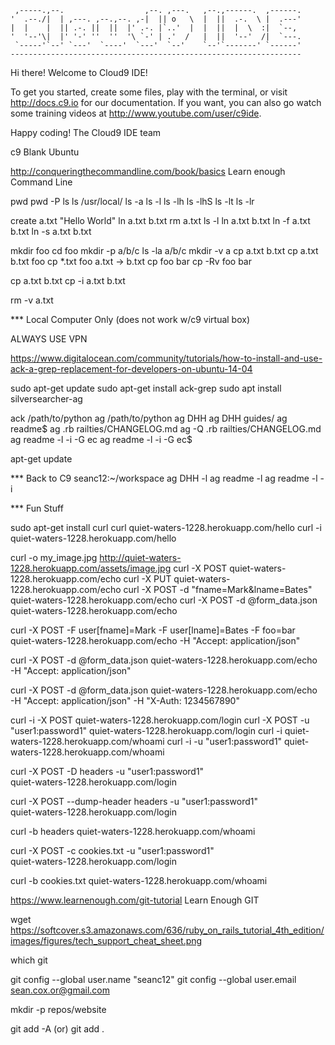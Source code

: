
     ,-----.,--.                  ,--. ,---.   ,--.,------.  ,------.
    '  .--./|  | ,---. ,--.,--. ,-|  || o   \  |  ||  .-.  \ |  .---'
    |  |    |  || .-. ||  ||  |' .-. |`..'  |  |  ||  |  \  :|  `--, 
    '  '--'\|  |' '-' ''  ''  '\ `-' | .'  /   |  ||  '--'  /|  `---.
     `-----'`--' `---'  `----'  `---'  `--'    `--'`-------' `------'
    ----------------------------------------------------------------- 


Hi there! Welcome to Cloud9 IDE!

To get you started, create some files, play with the terminal,
or visit http://docs.c9.io for our documentation.
If you want, you can also go watch some training videos at
http://www.youtube.com/user/c9ide.

Happy coding!
The Cloud9 IDE team

c9 Blank Ubuntu

http://conqueringthecommandline.com/book/basics
Learn enough Command Line


pwd
pwd -P
ls
ls /usr/local/
ls -a
ls -l
ls -lh
ls -lhS
ls -lt
ls -lr

create a.txt "Hello World"
ln a.txt b.txt
rm a.txt
ls -l
ln a.txt b.txt
ln -f a.txt b.txt
ln -s a.txt b.txt

mkdir foo
cd foo
mkdir -p a/b/c
ls -la a/b/c
mkdir -v a
cp a.txt b.txt
cp a.txt b.txt foo
cp *.txt foo
a.txt -> b.txt
cp foo bar
cp -Rv foo bar

cp a.txt b.txt
cp -i a.txt b.txt

rm -v a.txt

***   Local Computer Only (does not work w/c9 virtual box)

ALWAYS USE VPN

https://www.digitalocean.com/community/tutorials/how-to-install-and-use-ack-a-grep-replacement-for-developers-on-ubuntu-14-04

sudo apt-get update
sudo apt-get install ack-grep
sudo apt install silversearcher-ag

ack /path/to/python
ag /path/to/python
ag DHH
ag DHH guides/
ag readme$
ag .rb railties/CHANGELOG.md
ag -Q .rb railties/CHANGELOG.md
ag readme -l -i -G ec
ag readme -l -i -G ec$

apt-get update

***   Back to C9 seanc12:~/workspace
ag DHH -l
ag readme -l
ag readme -l -i

***   Fun Stuff

sudo apt-get install curl
curl quiet-waters-1228.herokuapp.com/hello
curl -i quiet-waters-1228.herokuapp.com/hello

curl -o my_image.jpg http://quiet-waters-1228.herokuapp.com/assets/image.jpg
curl -X POST quiet-waters-1228.herokuapp.com/echo
curl -X PUT quiet-waters-1228.herokuapp.com/echo
curl -X POST -d "fname=Mark&lname=Bates" quiet-waters-1228.herokuapp.com/echo
curl -X POST -d @form_data.json quiet-waters-1228.herokuapp.com/echo

curl -X POST -F user[fname]=Mark -F user[lname]=Bates -F foo=bar \
  quiet-waters-1228.herokuapp.com/echo -H "Accept: application/json"
  
curl -X POST -d @form_data.json quiet-waters-1228.herokuapp.com/echo \
  -H "Accept: application/json"

curl -X POST -d @form_data.json quiet-waters-1228.herokuapp.com/echo \
  -H "Accept: application/json" -H "X-Auth: 1234567890"
  
curl -i -X POST quiet-waters-1228.herokuapp.com/login
curl -X POST -u "user1:password1" quiet-waters-1228.herokuapp.com/login
curl -i quiet-waters-1228.herokuapp.com/whoami
curl -i -u "user1:password1" quiet-waters-1228.herokuapp.com/whoami

curl -X POST -D headers -u "user1:password1" \
  quiet-waters-1228.herokuapp.com/login
  
curl -X POST --dump-header headers -u "user1:password1" \
  quiet-waters-1228.herokuapp.com/login
  
curl -b headers quiet-waters-1228.herokuapp.com/whoami

curl -X POST -c cookies.txt -u "user1:password1" \
  quiet-waters-1228.herokuapp.com/login

curl -b cookies.txt quiet-waters-1228.herokuapp.com/whoami






https://www.learnenough.com/git-tutorial
Learn Enough GIT

wget https://softcover.s3.amazonaws.com/636/ruby_on_rails_tutorial_4th_edition/images/figures/tech_support_cheat_sheet.png

which git

git config --global user.name "seanc12"
git config --global user.email sean.cox.or@gmail.com

mkdir -p repos/website

git add -A (or) 
git add .






